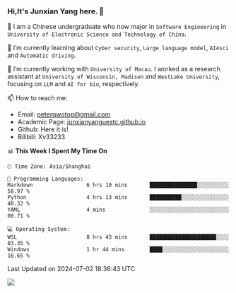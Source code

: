 ### Hi,It's Junxian Yang here. 👋

<!--
**Uestc-Young/Uestc-Young** is a ✨ _special_ ✨ repository because its `README.md` (this file) appears on your GitHub profile.

Here are some ideas to get you started:

- 🔭 I’m currently working on ...
- 🌱 I’m currently learning ...
- 👯 I’m looking to collaborate on ...
- 🤔 I’m looking for help with ...
- 💬 Ask me about ...
- 📫 How to reach me: ...
- 😄 Pronouns: ...
- ⚡ Fun fact: ...
-->
🎉 I am a Chinese undergraduate who now major in `Software Engineering` in `University of Electronic Science and Technology of China`.  
  
🌱 I’m currently learning about `Cyber security`, `Large language model`, `AI4sci` and `Automatic driving`.  

🔭 I’m currently working with `University of Macau`. I worked as a research assistant at `University of Wisconsin, Madison` and `WestLake University`, focusing on `LLM` and `AI for bio`, respectively.
  
📫 How to reach me: 
   - Email: peterqwqtop@gmail.com
   - Academic Page: [junxianyanguestc.github.io](https://junxianyanguestc.github.io/)
   - Github: Here it is!
   - Bilibili: Xv33233
     
<!--START_SECTION:waka-->
📊 **This Week I Spent My Time On** 

```text
🕑︎ Time Zone: Asia/Shanghai

💬 Programming Languages: 
Markdown                 6 hrs 10 mins       ███████████████░░░░░░░░░░   58.97 % 
Python                   4 hrs 13 mins       ██████████░░░░░░░░░░░░░░░   40.32 % 
YAML                     4 mins              ░░░░░░░░░░░░░░░░░░░░░░░░░   00.71 % 

💻 Operating System: 
WSL                      8 hrs 43 mins       █████████████████████░░░░   83.35 % 
Windows                  1 hr 44 mins        ████░░░░░░░░░░░░░░░░░░░░░   16.65 % 
```


 Last Updated on 2024-07-02 18:36:43 UTC
<!--END_SECTION:waka-->

![](https://visitor-badge.glitch.me/badge?page_id=Uestc-Young.readme)
